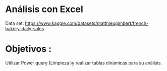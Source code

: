 # Análisis con Excel
Data set: https://www.kaggle.com/datasets/matthieugimbert/french-bakery-daily-sales
# Objetivos : 
Utilizar Power query (Limpieza )y realizar tablas dinámicas para su análisis.
